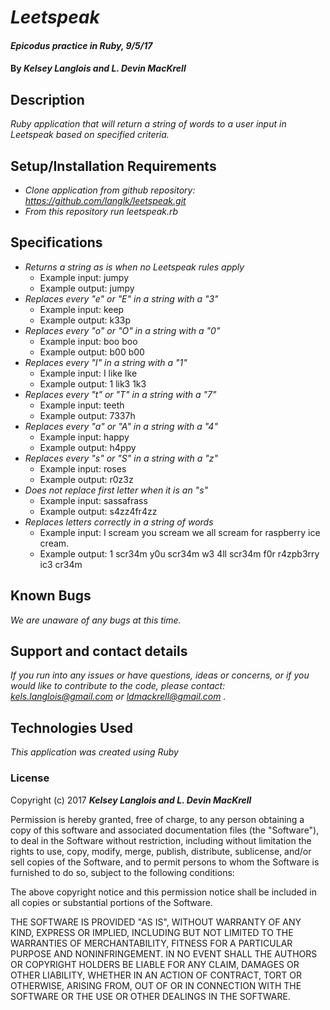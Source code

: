 # _Leetspeak_

#### _Epicodus practice in Ruby, 9/5/17_

#### By _**Kelsey Langlois and L. Devin MacKrell**_

## Description

_Ruby application that will return a string of words to a user input in Leetspeak based on specified criteria._

## Setup/Installation Requirements

* _Clone application from github repository: https://github.com/langlk/leetspeak.git_
* _From this repository run leetspeak.rb_

## Specifications

* _Returns a string as is when no Leetspeak rules apply_
  * Example input: jumpy
  * Example output: jumpy
* _Replaces every "e" or "E" in a string with a "3"_
  * Example input: keep
  * Example output: k33p
* _Replaces every "o" or "O" in a string with a "0"_
  * Example input: boo boo
  * Example output: b00 b00
* _Replaces every "I" in a string with a "1"_
  * Example input: I like Ike
  * Example output: 1 lik3 1k3
* _Replaces every "t" or "T" in a string with a "7"_
  * Example input: teeth
  * Example output: 7337h
* _Replaces every "a" or "A" in a string with a "4"_
  * Example input: happy
  * Example output: h4ppy
* _Replaces every "s" or "S" in a string with a "z"_
  * Example input: roses
  * Example output: r0z3z
* _Does not replace first letter when it is an "s"_
  * Example input: sassafrass
  * Example output: s4zz4fr4zz
* _Replaces letters correctly in a string of words_
  * Example input: I scream you scream we all scream for raspberry ice cream.
  * Example output: 1 scr34m y0u scr34m w3 4ll scr34m f0r r4zpb3rry ic3 cr34m

## Known Bugs

_We are unaware of any bugs at this time._

## Support and contact details

_If you run into any issues or have questions, ideas or concerns, or if you would like to contribute to the code, please contact: kels.langlois@gmail.com or ldmackrell@gmail.com ._

## Technologies Used

_This application was created using Ruby_

### License

Copyright (c) 2017 **_Kelsey Langlois and L. Devin MacKrell_**

Permission is hereby granted, free of charge, to any person obtaining a copy
of this software and associated documentation files (the "Software"), to deal
in the Software without restriction, including without limitation the rights
to use, copy, modify, merge, publish, distribute, sublicense, and/or sell
copies of the Software, and to permit persons to whom the Software is
furnished to do so, subject to the following conditions:

The above copyright notice and this permission notice shall be included in all
copies or substantial portions of the Software.

THE SOFTWARE IS PROVIDED "AS IS", WITHOUT WARRANTY OF ANY KIND, EXPRESS OR
IMPLIED, INCLUDING BUT NOT LIMITED TO THE WARRANTIES OF MERCHANTABILITY,
FITNESS FOR A PARTICULAR PURPOSE AND NONINFRINGEMENT. IN NO EVENT SHALL THE
AUTHORS OR COPYRIGHT HOLDERS BE LIABLE FOR ANY CLAIM, DAMAGES OR OTHER
LIABILITY, WHETHER IN AN ACTION OF CONTRACT, TORT OR OTHERWISE, ARISING FROM,
OUT OF OR IN CONNECTION WITH THE SOFTWARE OR THE USE OR OTHER DEALINGS IN THE
SOFTWARE.
